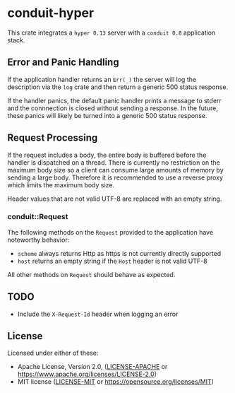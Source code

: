 # conduit-hyper

This crate integrates a `hyper 0.13` server with a `conduit 0.8` application
stack.

## Error and Panic Handling

If the application handler returns an `Err(_)` the server will log the
description via the `log` crate and then return a generic 500 status response.

If the handler panics, the default panic handler prints a message to stderr and the
connnection is closed without sending a response.  In the future, these panics
will likely be turned into a generic 500 status response.

## Request Processing

If the request includes a body, the entire body is buffered before the handler
is dispatched on a thread.  There is currently no restriction on the maximum
body size so a client can consume large amounts of memory by sending a large
body.  Therefore it is recommended to use a reverse proxy which limits the
maximum body size.

Header values that are not valid UTF-8 are replaced with an empty string.

### conduit::Request

The following methods on the `Request` provided to the application have
noteworthy behavior:

* `scheme` always returns Http as https is not currently directly supported
* `host` returns an empty string if the `Host` header is not valid UTF-8

All other methods on `Request` should behave as expected.

## TODO

* Include the `X-Request-Id` header when logging an error

## License

Licensed under either of these:

 * Apache License, Version 2.0, ([LICENSE-APACHE](LICENSE-APACHE) or
   https://www.apache.org/licenses/LICENSE-2.0)
 * MIT license ([LICENSE-MIT](LICENSE-MIT) or
   https://opensource.org/licenses/MIT)
